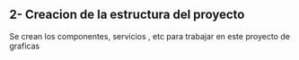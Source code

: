 ## 2- Creacion de la estructura del proyecto


Se crean los componentes, servicios , etc para trabajar en este proyecto de graficas
